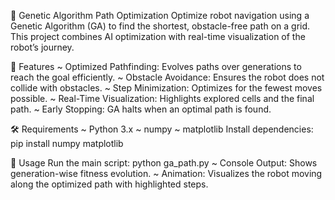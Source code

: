 🤖 Genetic Algorithm Path Optimization
Optimize robot navigation using a Genetic Algorithm (GA) to find the shortest, obstacle-free path on a grid. This project combines AI optimization with real-time visualization of the robot’s journey.

🌟 Features
~ Optimized Pathfinding: Evolves paths over generations to reach the goal efficiently.
~ Obstacle Avoidance: Ensures the robot does not collide with obstacles.
~ Step Minimization: Optimizes for the fewest moves possible.
~ Real-Time Visualization: Highlights explored cells and the final path.
~ Early Stopping: GA halts when an optimal path is found.

🛠️ Requirements
~ Python 3.x
~ numpy
~ matplotlib
Install dependencies:
  pip install numpy matplotlib

 🚀 Usage
Run the main script:
   python ga_path.py
~ Console Output: Shows generation-wise fitness evolution.
~ Animation: Visualizes the robot moving along the optimized path with highlighted steps.

